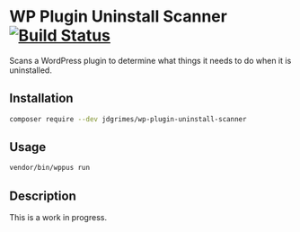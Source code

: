 # WP Plugin Uninstall Scanner [![Build Status](https://travis-ci.org/JDGrimes/wp-plugin-uninstall-tester.svg?branch=master)](https://travis-ci.org/JDGrimes/wp-plugin-uninstall-tester)

Scans a WordPress plugin to determine what things it needs to do when it is uninstalled.

## Installation

```bash
composer require --dev jdgrimes/wp-plugin-uninstall-scanner
```

## Usage

```bash
vendor/bin/wppus run
```

## Description

This is a work in progress.
